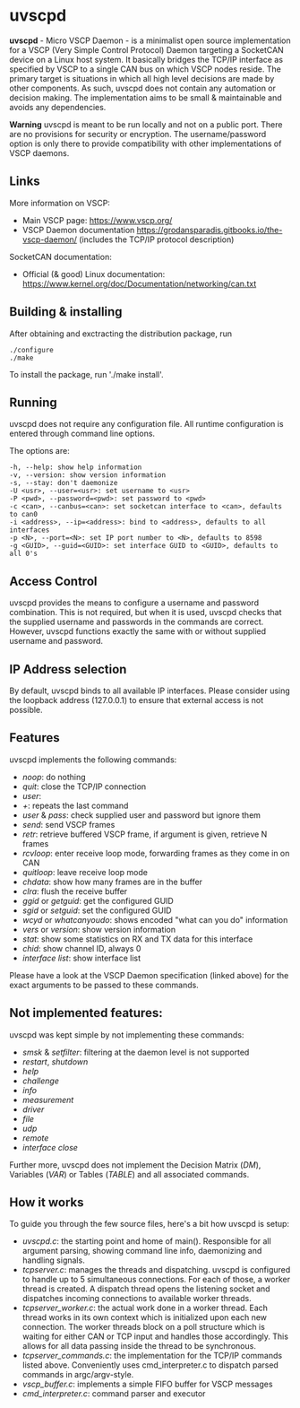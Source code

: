 # uvscpd

**uvscpd** - Micro VSCP Daemon - is a minimalist open source implementation for
a VSCP (Very Simple Control Protocol) Daemon targeting a SocketCAN device on a
Linux host system. It basically bridges the TCP/IP interface as specified by
VSCP to a single CAN bus on which VSCP nodes reside.
The primary target is situations in which all high level decisions are made by
other components. As such, uvscpd does not contain any automation or decision
making.
The implementation aims to be small & maintainable and avoids any dependencies.

**Warning**
uvscpd is meant to be run locally and not on a public port. There are no
provisions for security or encryption. The username/password option is only
there to provide compatibility with other implementations of VSCP daemons.

## Links
More information on VSCP:
- Main VSCP page: <https://www.vscp.org/>
- VSCP Daemon documentation <https://grodansparadis.gitbooks.io/the-vscp-daemon/>
(includes the TCP/IP protocol description)

SocketCAN documentation:
- Official (& good) Linux documentation: <https://www.kernel.org/doc/Documentation/networking/can.txt>

## Building & installing
After obtaining and exctracting the distribution package, run

    ./configure
    ./make

To install the package, run './make install'.

## Running
uvscpd does not require any configuration file. All runtime configuration is
entered through command line options.

The options are:

    -h, --help: show help information
    -v, --version: show version information
    -s, --stay: don't daemonize
    -U <usr>, --user=<usr>: set username to <usr>
    -P <pwd>, --password=<pwd>: set password to <pwd>
    -c <can>, --canbus=<can>: set socketcan interface to <can>, defaults to can0
    -i <address>, --ip=<address>: bind to <address>, defaults to all interfaces
    -p <N>, --port=<N>: set IP port number to <N>, defaults to 8598
    -g <GUID>, --guid=<GUID>: set interface GUID to <GUID>, defaults to all 0's

## Access Control
uvscpd provides the means to configure a username and password combination.
This is not required, but when it is used, uvscpd checks that the supplied
username and passwords in the commands are correct. However, uvscpd functions
exactly the same with or without supplied username and password.

## IP Address selection
By default, uvscpd binds to all available IP interfaces. Please consider using
the loopback address (127.0.0.1) to ensure that external access is not possible.

## Features
uvscpd implements the following commands:
- *noop*: do nothing
- *quit*: close the TCP/IP connection
- *user*:
- *+*: repeats the last command
- *user* & *pass*: check supplied user and password but ignore them
- *send*: send VSCP frames
- *retr*: retrieve buffered VSCP frame, if argument is given, retrieve N frames
- *rcvloop*: enter receive loop mode, forwarding frames as they come in on CAN
- *quitloop*: leave receive loop mode
- *chdata*: show how many frames are in the buffer
- *clra*: flush the receive buffer
- *ggid* or *getguid*: get the configured GUID
- *sgid* or *setguid*: set the configured GUID
- *wcyd* or *whatcanyoudo*: shows encoded "what can you do" information
- *vers* or *version*: show version information
- *stat*: show some statistics on RX and TX data for this interface
- *chid*: show channel ID, always 0
- *interface list*: show interface list

Please have a look at the VSCP Daemon specification (linked above) for the exact
arguments to be passed to these commands.

## Not implemented features:
uvscpd was kept simple by not implementing these commands:
- *smsk* & *setfilter*: filtering at the daemon level is not supported
- *restart*, *shutdown*
- *help*
- *challenge*
- *info*
- *measurement*
- *driver*
- *file*
- *udp*
- *remote*
- *interface close*

Further more, uvscpd does not implement the Decision Matrix (*DM*), Variables
(*VAR*) or Tables (*TABLE*) and all associated commands.

## How it works
To guide you through the few source files, here's a bit how uvscpd is setup:

- *uvscpd.c*: the starting point and home of main(). Responsible for all 
argument parsing, showing command line info, daemonizing and handling
signals.
- *tcpserver.c*: manages the threads and dispatching. uvscpd is configured
to handle up to 5 simultaneous connections. For each of those, a worker thread
is created. A dispatch thread opens the listening socket and dispatches
incoming connections to available worker threads.   
- *tcpserver_worker.c*: the actual work done in a worker thread. Each thread
works in its own context which is initialized upon each new connection.
The worker threads block on a poll structure which is waiting for either CAN or
TCP input and handles those accordingly. This allows for all data passing
inside the thread to be synchronous.
- *tcpserver_commands.c*: the implementation for the TCP/IP commands listed
above. Conveniently uses cmd_interpreter.c to dispatch parsed commands in
argc/argv-style.
- *vscp_buffer.c*: implements a simple FIFO buffer for VSCP messages
- *cmd_interpreter.c*: command parser and executor
